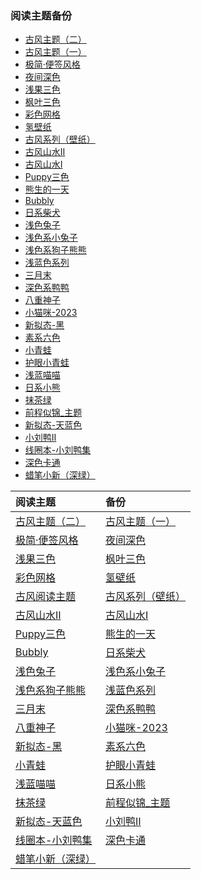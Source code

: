 ### 阅读主题备份
- [古风主题（二）](https://pan.quark.cn/s/8b28f7872aca)
- [古风主题（一）](https://pan.quark.cn/s/7f0e8a48b301)
- [极简·便签风格](https://pan.quark.cn/s/470e31641310)
- [夜间深色](https://pan.quark.cn/s/125a2e8b2e67)
- [浅果三色](https://pan.quark.cn/s/e4bebb1d6a93)
- [枫叶三色](https://pan.quark.cn/s/71620c2554fc)
- [彩色网格](https://pan.quark.cn/s/eba77da1d0f6)
- [氢壁纸](https://pan.quark.cn/s/36878f12d790)
- [古风系列（壁纸）](https://pan.quark.cn/s/8e95168720d8)
- [古风山水Ⅱ](https://pan.quark.cn/s/a08e5ea74250)
- [古风山水Ⅰ](https://pan.quark.cn/s/ab51c7b802b2)
- [Puppy三色](https://pan.quark.cn/s/8a9455528b8f)
- [熊生的一天](https://pan.quark.cn/s/302ec745d895)
- [Bubbly](https://pan.quark.cn/s/0c46afaaf45c)
- [日系柴犬](https://pan.quark.cn/s/1d08ee817dca)
- [浅色兔子](https://pan.quark.cn/s/494bc877aa9c)
- [浅色系小兔子](https://pan.quark.cn/s/50de3e9d6de8)
- [浅色系狗子熊熊](https://pan.quark.cn/s/c09db04e43cf)
- [浅蓝色系列](https://pan.quark.cn/s/77d60926ce5d)
- [三月末](https://pan.quark.cn/s/3fa3edd6b42d)
- [深色系鸭鸭](https://pan.quark.cn/s/bd08c781f06c)
- [八重神子](https://pan.quark.cn/s/cdf22d1a0973)
- [小猫咪-2023](https://pan.quark.cn/s/fff23e0f31e2)
- [新拟态-黑](https://pan.quark.cn/s/2f80a9a12c4c)
- [素系六色](https://pan.quark.cn/s/d3dcc8246719)
- [小青蛙](https://pan.quark.cn/s/8382ab0adbbe)
- [护眼小青蛙](https://pan.quark.cn/s/89b27db92b68)
- [浅蓝喵喵](https://pan.quark.cn/s/cccb3808ed30)
- [日系小熊](https://pan.quark.cn/s/d34a19e2090d)
- [抹茶绿](https://pan.quark.cn/s/e91de858ee72)
- [前程似锦_主题](https://pan.quark.cn/s/0a9bdbceb8d3)
- [新拟态-天蓝色](https://pan.quark.cn/s/4a21a467f8a7)
- [小刘鸭Ⅱ](https://pan.quark.cn/s/6fabebb4823c)
- [线圈本-小刘鸭集](https://pan.quark.cn/s/fe8f1d6c5f23)
- [深色卡通](https://pan.quark.cn/s/f946c09f6be4)
- [蜡笔小新（深绿）](https://pan.quark.cn/s/93eb753985da)


| 阅读主题 | 备份 |
|:-----|:-----|
| [古风主题（二）](https://pan.quark.cn/s/8b28f7872aca) | [古风主题（一）](https://pan.quark.cn/s/7f0e8a48b301) |
| [极简·便签风格](https://pan.quark.cn/s/470e31641310) | [夜间深色](https://pan.quark.cn/s/125a2e8b2e67) |
| [浅果三色](https://pan.quark.cn/s/e4bebb1d6a93) | [枫叶三色](https://pan.quark.cn/s/71620c2554fc) |
| [彩色网格](https://pan.quark.cn/s/eba77da1d0f6) | [氢壁纸](https://pan.quark.cn/s/36878f12d790) |
| [古风阅读主题](https://pan.quark.cn/s/76f7a7e78d0c) | [古风系列（壁纸）](https://pan.quark.cn/s/8e95168720d8) |
| [古风山水Ⅱ](https://pan.quark.cn/s/a08e5ea74250) | [古风山水Ⅰ](https://pan.quark.cn/s/ab51c7b802b2) |
| [Puppy三色](https://pan.quark.cn/s/8a9455528b8f) | [熊生的一天](https://pan.quark.cn/s/302ec745d895) |
| [Bubbly](https://pan.quark.cn/s/0c46afaaf45c) | [日系柴犬](https://pan.quark.cn/s/1d08ee817dca) |
| [浅色兔子](https://pan.quark.cn/s/494bc877aa9c) | [浅色系小兔子](https://pan.quark.cn/s/50de3e9d6de8) |
| [浅色系狗子熊熊](https://pan.quark.cn/s/c09db04e43cf) | [浅蓝色系列](https://pan.quark.cn/s/77d60926ce5d) |
| [三月末](https://pan.quark.cn/s/3fa3edd6b42d) | [深色系鸭鸭](https://pan.quark.cn/s/bd08c781f06c) |
| [八重神子](https://pan.quark.cn/s/cdf22d1a0973) | [小猫咪-2023](https://pan.quark.cn/s/fff23e0f31e2) |
| [新拟态-黑](https://pan.quark.cn/s/2f80a9a12c4c) | [素系六色](https://pan.quark.cn/s/d3dcc8246719) |
| [小青蛙](https://pan.quark.cn/s/8382ab0adbbe) | [护眼小青蛙](https://pan.quark.cn/s/89b27db92b68) |
| [浅蓝喵喵](https://pan.quark.cn/s/cccb3808ed30) | [日系小熊](https://pan.quark.cn/s/d34a19e2090d) |
| [抹茶绿](https://pan.quark.cn/s/e91de858ee72) | [前程似锦_主题](https://pan.quark.cn/s/0a9bdbceb8d3) |
| [新拟态-天蓝色](https://pan.quark.cn/s/4a21a467f8a7) | [小刘鸭Ⅱ](https://pan.quark.cn/s/6fabebb4823c) |
| [线圈本-小刘鸭集](https://pan.quark.cn/s/fe8f1d6c5f23) | [深色卡通](https://pan.quark.cn/s/f946c09f6be4) |
| [蜡笔小新（深绿）](https://pan.quark.cn/s/93eb753985da) | |
